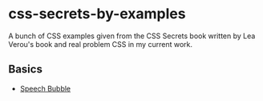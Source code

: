 # css-secrets-by-examples
A bunch of CSS examples given from the CSS Secrets book written by Lea Verou's book and real problem CSS in my current work.

## Basics
- [Speech Bubble](https://codepen.io/codesandtags/pen/VEqBwG)
